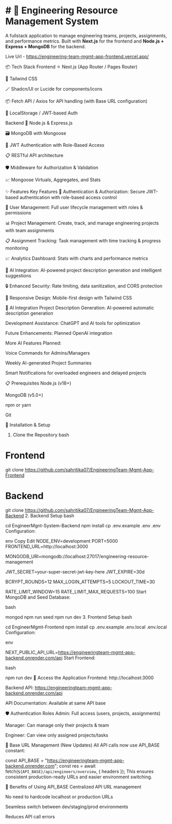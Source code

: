 # # 🚀 Engineering Resource Management System
A fullstack application to manage engineering teams, projects, assignments, and performance metrics. Built with **Next.js** for the frontend and **Node.js + Express + MongoDB** for the backend.


Live Url - https://engineering-team-mgmt-app-frontend.vercel.app/


📦 Tech Stack
Frontend
⚛️ Next.js (App Router / Pages Router)

💨 Tailwind CSS

🪄 Shadcn/UI or Lucide for components/icons

📦 Fetch API / Axios for API handling (with Base URL configuration)

🍪 LocalStorage / JWT-based Auth

Backend
🚀 Node.js & Express.js

🗃️ MongoDB with Mongoose

🔐 JWT Authentication with Role-Based Access

📋 RESTful API architecture

🛡️ Middleware for Authorization & Validation

📈 Mongoose Virtuals, Aggregates, and Stats

✨ Features
Key Features
🔐 Authentication & Authorization: Secure JWT-based authentication with role-based access control

👥 User Management: Full user lifecycle management with roles & permissions

📊 Project Management: Create, track, and manage engineering projects with team assignments

📋 Assignment Tracking: Task management with time tracking & progress monitoring

📈 Analytics Dashboard: Stats with charts and performance metrics

🤖 AI Integration: AI-powered project description generation and intelligent suggestions

🔒 Enhanced Security: Rate limiting, data sanitization, and CORS protection

📱 Responsive Design: Mobile-first design with Tailwind CSS

🤖 AI Integration
Project Description Generation: AI-powered automatic description generation

Development Assistance: ChatGPT and AI tools for optimization

Future Enhancements: Planned OpenAI integration

More AI Features Planned:

Voice Commands for Admins/Managers

Weekly AI-generated Project Summaries

Smart Notifications for overloaded engineers and delayed projects

📋 Prerequisites
Node.js (v18+)

MongoDB (v5.0+)

npm or yarn

Git

🔧 Installation & Setup
1. Clone the Repository
bash

# Frontend
git clone https://github.com/sahritika07/EngineeringTeam-Mgmt-App-Frontend

# Backend
git clone https://github.com/sahritika07/EngineeringTeam-Mgmt-App-Backend
2. Backend Setup
bash

cd EngineerMgnt-System-Backend
npm install
cp .env.example .env
.env Configuration:

env
Copy
Edit
NODE_ENV=development
PORT=5000
FRONTEND_URL=http://localhost:3000

MONGODB_URI=mongodb://localhost:27017/engineering-resource-management

JWT_SECRET=your-super-secret-jwt-key-here
JWT_EXPIRE=30d

BCRYPT_ROUNDS=12
MAX_LOGIN_ATTEMPTS=5
LOCKOUT_TIME=30

RATE_LIMIT_WINDOW=15
RATE_LIMIT_MAX_REQUESTS=100
Start MongoDB and Seed Database:

bash

mongod
npm run seed
npm run dev
3. Frontend Setup
bash

cd EngineerMgmt-Frontend
npm install
cp .env.example .env.local
.env.local Configuration:

env

NEXT_PUBLIC_API_URL=https://engineeringteam-mgmt-app-backend.onrender.com/api
Start Frontend:

bash

npm run dev
🔗 Access the Application
Frontend: http://localhost:3000

Backend API: https://engineeringteam-mgmt-app-backend.onrender.com/api

API Documentation: Available at same API base

🛡️ Authentication Roles
Admin: Full access (users, projects, assignments)

Manager: Can manage only their projects & team

Engineer: Can view only assigned projects/tasks

🔹 Base URL Management (New Updates)
All API calls now use API_BASE constant:


const API_BASE = "https://engineeringteam-mgmt-app-backend.onrender.com";
const res = await fetch(`${API_BASE}/api/engineers/overview`, { headers });
This ensures consistent production-ready URLs and easier environment switching.

🔑 Benefits of Using API_BASE
Centralized API URL management

No need to hardcode localhost or production URLs

Seamless switch between dev/staging/prod environments

Reduces API call errors




